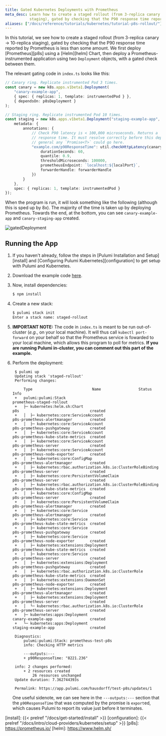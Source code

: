 ```yaml
---
title: Gated Kubernetes Deployments with Prometheus
meta_desc: Learn how to create a staged rollout (from 3-replica canary -> 10-replica
           staging), gated by checking that the P90 response time reported by Prometheus.
aliases: ["/docs/reference/tutorials/kubernetes/tutorial-p8s-rollout/"]
---
```


In this tutorial, we see how to create a staged rollout (from 3-replica canary -> 10-replica
staging), gated by checking that the P90 response time reported by Prometheus is less than some
amount. We first deploy [Prometheus][p8s] using a [Helm][helm] Chart, then deploy a
Prometheus-instrumented application using two `Deployment` objects, with a gated check between them.

The relevant gating code in `index.ts` looks like this:

```typescript
// Canary ring. Replicate instrumented Pod 3 times.
const canary = new k8s.apps.v1beta1.Deployment(
    "canary-example-app",
    { spec: { replicas: 1, template: instrumentedPod } },
    { dependsOn: p8sDeployment }
);

// Staging ring. Replicate instrumented Pod 10 times.
const staging = new k8s.apps.v1beta1.Deployment("staging-example-app", {
    metadata: {
        annotations: {
            // Check P90 latency is < 100,000 microseconds. Returns a `Promise<string>` with the P90
            // response time. It must resolve correctly before this deployment rolls out. In
            // general any `Promise<T>` could go here.
            "example.com/p90ResponseTime": util.checkHttpLatency(canary, containerName, {
                durationSeconds: 60,
                quantile: 0.9,
                thresholdMicroseconds: 100000,
                prometheusEndpoint: `localhost:${localPort}`,
                forwarderHandle: forwarderHandle
            })
        }
    },
    spec: { replicas: 1, template: instrumentedPod }
});
```

When the program is run, it will look something like the following (although this is sped up by 8x).
The majority of the time is taken up by deploying Prometheus. Towards the end, at the bottom, you
can see `canary-example-app` and `canary-staging-app` created.

![gatedDeployment](/images/docs/quickstart/kubernetes/gatedDeployment.gif "Deployment gated by Prometheus check")

## Running the App

1. If you haven't already, follow the steps in [Pulumi Installation and Setup][install] and
   [Configuring Pulumi Kubernetes][configuration] to get setup with Pulumi and Kubernetes.

1. Download the example code [here](https://github.com/pulumi/examples/tree/master/kubernetes-ts-staged-rollout-with-prometheus).

1. Now, install dependencies:

    ```sh
    $ npm install
    ```

1. Create a new stack:

    ```sh
    $ pulumi stack init
    Enter a stack name: staged-rollout
    ```

1. **IMPORTANT NOTE:** The code in `index.ts` is meant to be run out-of-cluster (_e.g._, on your
   local machine). It will thus call `kubectl port-forward` on your behalf so that the Prometheus
   service is fowarded to your local machine, which allows this program to poll for metrics. **If
   you are running Pulumi in-cluster, you can comment out this part of the example.**

1. Perform the deployment:

        $ pulumi up
        Updating stack 'staged-rollout'
        Performing changes:

            Type                           Name                 Status      Info
        +   pulumi:pulumi:Stack                                            prometheus-staged-rollout
        +   ├─ kubernetes:helm.sh:Chart                                    p8s                                created
        +   │  ├─ kubernetes:core:ServiceAccount                           p8s-prometheus-alertmanager        created
        +   │  ├─ kubernetes:core:ServiceAccount                           p8s-prometheus-pushgateway         created
        +   │  ├─ kubernetes:core:ServiceAccount                           p8s-prometheus-kube-state-metrics  created
        +   │  ├─ kubernetes:core:ServiceAccount                           p8s-prometheus-server              created
        +   │  ├─ kubernetes:core:ServiceAccount                           p8s-prometheus-node-exporter       created
        +   │  ├─ kubernetes:core:ConfigMap                                p8s-prometheus-alertmanager        created
        +   │  ├─ kubernetes:rbac.authorization.k8s.io:ClusterRoleBinding  p8s-prometheus-server              created
        +   │  ├─ kubernetes:core:PersistentVolumeClaim                    p8s-prometheus-server              created
        +   │  ├─ kubernetes:rbac.authorization.k8s.io:ClusterRoleBinding  p8s-prometheus-kube-state-metrics  created
        +   │  ├─ kubernetes:core:ConfigMap                                p8s-prometheus-server              created
        +   │  ├─ kubernetes:core:PersistentVolumeClaim                    p8s-prometheus-alertmanager        created
        +   │  ├─ kubernetes:core:Service                                  p8s-prometheus-alertmanager        created
        +   │  ├─ kubernetes:core:Service                                  p8s-prometheus-kube-state-metrics  created
        +   │  ├─ kubernetes:core:Service                                  p8s-prometheus-pushgateway         created
        +   │  ├─ kubernetes:core:Service                                  p8s-prometheus-node-exporter       created
        +   │  ├─ kubernetes:extensions:Deployment                         p8s-prometheus-kube-state-metrics  created
        +   │  ├─ kubernetes:core:Service                                  p8s-prometheus-server              created
        +   │  ├─ kubernetes:extensions:Deployment                         p8s-prometheus-pushgateway         created
        +   │  ├─ kubernetes:rbac.authorization.k8s.io:ClusterRole         p8s-prometheus-kube-state-metrics  created
        +   │  ├─ kubernetes:extensions:DaemonSet                          p8s-prometheus-node-exporter       created
        +   │  ├─ kubernetes:extensions:Deployment                         p8s-prometheus-alertmanager        created
        +   │  ├─ kubernetes:extensions:Deployment                         p8s-prometheus-server              created
        +   │  └─ kubernetes:rbac.authorization.k8s.io:ClusterRole         p8s-prometheus-server              created
        +   ├─ kubernetes:apps:Deployment                                  canary-example-app                 created
        +   └─ kubernetes:apps:Deployment                                  staging-example-app                created

        Diagnostics:
            pulumi:pulumi:Stack: prometheus-test-p8s
            info: Checking HTTP metrics

            ---outputs:---
            + p90ResponseTime: "8221.236"

        info: 2 changes performed:
            + 2 resources created
                26 resources unchanged
        Update duration: 7.362744393s

        Permalink: https://app.pulumi.com/hausdorff/test-p8s/updates/1

   One useful sidenote, we can see here in the `---outputs:---` section that the `p90ResponseTime`
   that was computed by the promise is `export`ed, which causes Pulumi to report its value just
   before it terminates.

<!-- markdownlint-disable MD034 -->
[install]: {{< prelref "/docs/get-started/install" >}}
[configuration]: {{< prelref "/docs/intro/cloud-providers/kubernetes/setup" >}}
[p8s]: https://prometheus.io/
[helm]: https://www.helm.sh/
<!-- markdownlint-restore MD034 -->
